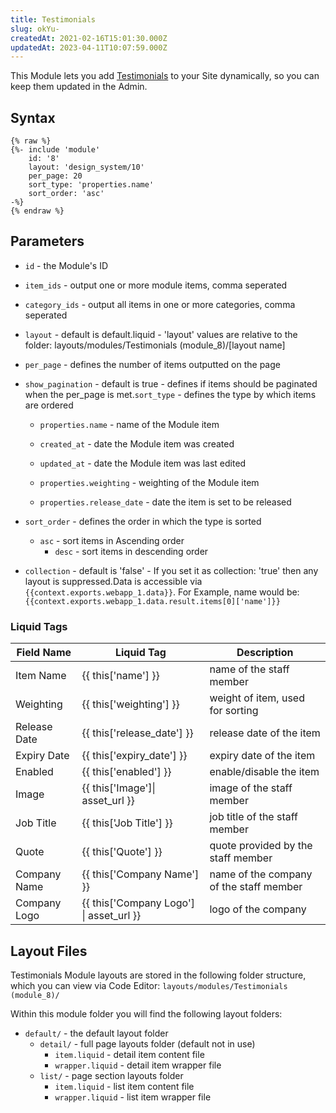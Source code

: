 ```yaml
---
title: Testimonials
slug: okYu-
createdAt: 2021-02-16T15:01:30.000Z
updatedAt: 2023-04-11T10:07:59.000Z
---
```


This Module lets you add [Testimonials](https://help.siteglide.com/article/131-modules-getting-started#2-introduction) to your Site dynamically, so you can keep them updated in the Admin.

## Syntax

```liquid
{% raw %}
{%- include 'module'
    id: '8'
    layout: 'design_system/10'
    per_page: 20
    sort_type: 'properties.name'
    sort_order: 'asc' 
-%}
{% endraw %}
```

## Parameters

*   `id` - the Module's ID

*   `item_ids` - output one or more module items, comma seperated

*   `category_ids` - output all items in one or more categories, comma seperated

*   `layout` - default is default.liquid - 'layout' values are relative to the folder: layouts/modules/Testimonials (module\_8)/\[layout name]

*   `per_page` - defines the number of items outputted on the page

*   `show_pagination` - default is true - defines if items should be paginated when the per\_page is met.`sort_type` - defines the type by which items are ordered
    *   `properties.name` - name of the Module item

    *   `created_at` - date the Module item was created

    *   `updated_at` - date the Module item was last edited

    *   `properties.weighting` - weighting of the Module item

    *   `properties.release_date` - date the item is set to be released

*   `sort_order` - defines the order in which the type is sorted
    *   `asc` - sort items in Ascending order
        *   `desc` - sort items in descending order

*   `collection` - default is 'false' - If you set it as collection: 'true' then any layout is suppressed.Data is accessible via `{{context.exports.webapp_1.data}}`. For Example, name would be: `{{context.exports.webapp_1.data.result.items[0]['name']}}`

### Liquid Tags

| **Field Name** | **Liquid Tag**                            | **Description**                         |
| -------------- | ----------------------------------------- | --------------------------------------- |
| Item Name      | {{ this\['name'] }}                       | name of the staff member                |
| Weighting      | {{ this\['weighting'] }}                  | weight of item, used for sorting        |
| Release Date   | {{ this\['release\_date'] }}              | release date of the item                |
| Expiry Date    | {{ this\['expiry\_date'] }}               | expiry date of the item                 |
| Enabled        | {{ this\['enabled'] }}                    | enable/disable the item                 |
| Image          | {{ this\['Image']\| asset\_url }}         | image of the staff member               |
| Job Title      | {{ this\['Job Title'] }}                  | job title of the staff member           |
| Quote          | {{ this\['Quote'] }}                      | quote provided by the staff member      |
| Company Name   | {{ this\['Company Name'] }}               | name of the company of the staff member |
| Company Logo   | {{ this\['Company Logo'] \| asset\_url }} | logo of the company                     |

## Layout Files

Testimonials Module layouts are stored in the following folder structure, which you can view via Code Editor: `layouts/modules/Testimonials (module_8)/`

Within this module folder you will find the following layout folders:

*   `default/` - the default layout folder   
    *   `detail/` - full page layouts folder (default not in use)
        *   `item.liquid` - detail item content file 
        *   `wrapper.liquid` - detail item wrapper file
    *   `list/` - page section layouts folder
        *   `item.liquid` - list item content file
        *   `wrapper.liquid` - list item wrapper file